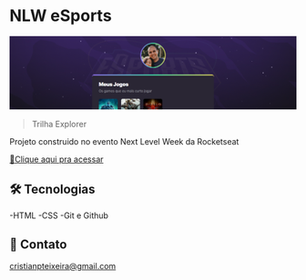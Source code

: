 # NLW eSports

![preview](./.github/preview.png)

> Trilha Explorer

Projeto construido no evento Next Level Week da Rocketseat

[🔗Clique aqui pra acessar](https://cristianprocopio.github.io/NLW-eSports/)

## 🛠 Tecnologias

-HTML
-CSS
-Git e Github

## 💛 Contato

cristianpteixeira@gmail.com
